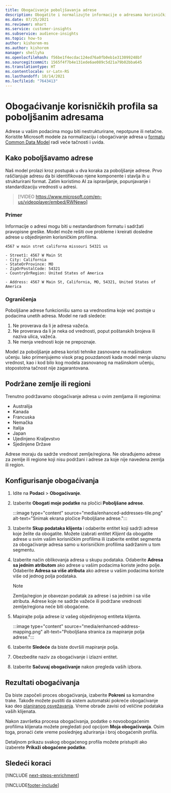 ```yaml
---
title: Obogaćivanje poboljšavanja adrese
description: Obogatite i normalizujte informacije o adresama korisničkih profila pomoću Microsoft modela.
ms.date: 07/25/2021
ms.reviewer: mhart
ms.service: customer-insights
ms.subservice: audience-insights
ms.topic: how-to
author: kishorem-ms
ms.author: kishorem
manager: shellyha
ms.openlocfilehash: f56be1f4ecdac124ed76a0fb0eb1e313099248bf
ms.sourcegitcommit: 1565f4f7b4e131ede6ae089c5d21a79b02bba645
ms.translationtype: HT
ms.contentlocale: sr-Latn-RS
ms.lasthandoff: 10/14/2021
ms.locfileid: "7643413"
---
```

# <a name="enrichment-of-customer-profiles-with-enhanced-addresses"></a>Obogaćivanje korisničkih profila sa poboljšanim adresama

Adrese u vašim podacima mogu biti nestrukturirane, nepotpune ili netačne. Koristite Microsoft modele za normalizaciju i obogaćivanje adresa u [formatu Common Data Model](/common-data-model/schema/core/applicationcommon/address) radi veće tačnosti i uvida.

## <a name="how-we-enhance-addresses"></a>Kako poboljšavamo adrese

Naš model prolazi kroz postupak u dva koraka za poboljšanje adrese. Prvo raščlanjuje adresu da bi identifikovao njene komponente i stavlja ih u strukturirani format. Zatim koristimo AI za ispravljanje, popunjavanje i standardizaciju vrednosti u adresi.

> [!VIDEO https://www.microsoft.com/en-us/videoplayer/embed/RWNewo]

### <a name="example"></a>Primer

Informacije o adresi mogu biti u nestandardnom formatu i sadržati pravopisne greške. Model može rešiti ove probleme i kreirati dosledne adrese u objedinjenim korisničkim profilima.

```Input
4567 w main stret californa missouri 54321 us
```

```Output
- Street1: 4567 W Main St
- City: California
- StateOrProvince: MO
- ZipOrPostalCode: 54321
- CountryOrRegion: United States of America

- Address: 4567 W Main St, California, MO, 54321, United States of America
```

### <a name="limitations"></a>Ograničenja

Poboljšane adrese funkcionišu samo sa vrednostima koje već postoje u podacima unetih adresa. Model ne radi sledeće: 

1. Ne proverava da li je adresa važeća.
2. Ne proverava da li je neka od vrednosti, poput poštanskih brojeva ili naziva ulica, važeća.
3. Ne menja vrednosti koje ne prepoznaje.

Model za poboljšanje adresa koristi tehnike zasnovane na mašinskom učenju. Iako primenjujemo visok prag pouzdanosti kada model menja ulaznu vrednost, kao i kod bilo kog modela zasnovanog na mašinskom učenju, stopostotna tačnost nije zagarantovana.

## <a name="supported-countries-or-regions"></a>Podržane zemlje ili regioni

Trenutno podržavamo obogaćivanje adresa u ovim zemljama ili regionima: 

- Australija
- Kanada
- Francuska
- Nemačka
- Italija
- Japan
- Ujedinjeno Kraljevstvo
- Sjedinjene Države

Adrese moraju da sadrže vrednost zemlje/regiona. Ne obrađujemo adrese za zemlje ili regione koji nisu podržani i adrese za koje nije navedena zemlja ili region.

## <a name="configure-the-enrichment"></a>Konfigurisanje obogaćivanja

1. Idite na **Podaci** > **Obogaćivanje**.

1. Izaberite **Obogati moje podatke** na pločici **Poboljšane adrese**.

   :::image type="content" source="media/enhanced-addresses-tile.png" alt-text="Snimak ekrana pločice Poboljšane adrese.":::

1. Izaberite **Skup podataka klijenta** i odaberite entitet koji sadrži adrese koje želite da obogatite. Možete izabrati entitet *Klijent* da obogatite adrese u svim vašim korisničkim profilima ili izaberite entitet segmenta za obogaćivanje adresa samo u korisničkim profilima sadržanim u tom segmentu.

1. Izaberite način oblikovanja adresa u skupu podataka. Odaberite **Adresa sa jednim atributom** ako adrese u vašim podacima koriste jedno polje. Odaberite **Adresa sa više atributa** ako adrese u vašim podacima koriste više od jednog polja podataka.

   > [!NOTE]
   > Zemlja/region je obavezan podatak za adrese i sa jednim i sa više atributa. Adrese koje ne sadrže važeće ili podržane vrednosti zemlje/regiona neće biti obogaćene.

1.  Mapirajte polja adrese iz vašeg objedinjenog entiteta klijenta.

    :::image type="content" source="media/enhanced-address-mapping.png" alt-text="Poboljšana stranica za mapiranje polja adrese.":::

1. Izaberite **Sledeće** da biste dovršili mapiranje polja.

1. Obezbedite naziv za obogaćivanje i izlazni entitet.

1. Izaberite **Sačuvaj obogaćivanje** nakon pregleda vaših izbora.

## <a name="enrichment-results"></a>Rezultati obogaćivanja

Da biste započeli proces obogaćivanja, izaberite **Pokreni** sa komandne trake. Takođe možete pustiti da sistem automatski pokreće obogaćivanje kao deo [planiranog osvežavanja](system.md#schedule-tab). Vreme obrade zavisi od veličine podataka vaših klijenata.

Nakon završetka procesa obogaćivanja, podatke o novoobogaćenim profilima klijenata možete pregledati pod opcijom **Moja obogaćivanja**. Osim toga, pronaći ćete vreme poslednjeg ažuriranja i broj obogaćenih profila.

Detaljnom prikazu svakog obogaćenog profila možete pristupiti ako izaberete **Prikaži obogaćene podatke**.

## <a name="next-steps"></a>Sledeći koraci

[!INCLUDE [next-steps-enrichment](../includes/next-steps-enrichment.md)]

[!INCLUDE[footer-include](../includes/footer-banner.md)]

